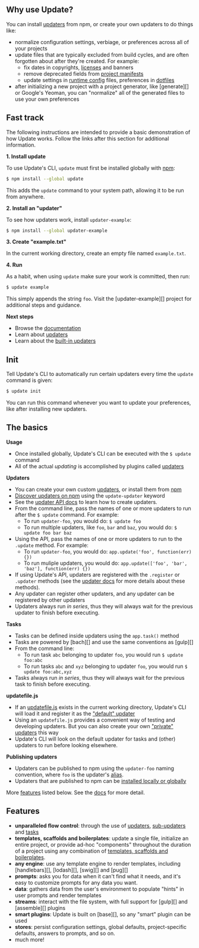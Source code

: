 ## Why use Update?

You can install [updaters](docs/updaters.md) from npm, or create your own updaters to do things like:

* normalize configuration settings, verbiage, or preferences across all of your projects
* update files that are typically excluded from build cycles, and are often forgotten about after they're created. For example:
  - fix dates in copyrights, [licenses](https://github.com/update/updater-license) and banners
  - remove deprecated fields from [project manifests](https://github.com/update/updater-package)
  - update settings in [runtime config](https://github.com/update/updater-eslint) files, preferences in [dotfiles](https://github.com/update/updater-editorconfig)
* after initializing a new project with a project generator, like [generate][] or Google's Yeoman, you can "normalize" all of the generated files to use your own preferences

## Fast track

The following instructions are intended to provide a basic demonstration of how Update works. Follow the links after this section for additional information.

**1. Install update**

To use Update's CLI, `update` must first be installed globally with [npm](https://www.npmjs.com/):

```sh
$ npm install --global update
```

This adds the `update` command to your system path, allowing it to be run from anywhere.

**2. Install an "updater"**

To see how updaters work, install `updater-example`:

```sh
$ npm install --global updater-example
```

**3. Create "example.txt"**

In the current working directory, create an empty file named `example.txt`.

**4. Run**

As a habit, when using `update` make sure your work is committed, then run:

```sh
$ update example
```

This simply appends the string `foo`. Visit the [updater-example][] project for additional steps and guidance.

**Next steps**

- Browse the [documentation](docs)
- Learn about [updaters](docs/updaters.md)
- Learn about the [built-in updaters](docs/cli/built-in-updaters.md)

## Init

Tell Update's CLI to automatically run certain updaters every time the `update` command is given:

```sh
$ update init
```

You can run this command whenever you want to update your preferences, like after installing new updaters.

## The basics

**Usage**

* Once installed globally, Update's CLI can be executed with the `$ update` command
* All of the actual _updating_ is accomplished by plugins called [updaters](docs/updaters.md)

**Updaters**

* You can create your own custom [updaters](docs/updaters.md), or install them from [npm](https://www.npmjs.com/)
* [Discover updaters on npm](https://www.npmjs.com/keywords/update-updater) using the `update-updater` keyword
* See the [updater API docs](docs/api/updater.md) to learn how to create updaters.
* From the command line, pass the names of one or more updaters to run after the `$ update` command. For example:
  - To run `updater-foo`, you would do: `$ update foo`
  - To run multiple updaters, like `foo`, `bar` and `baz`, you would do: `$ update foo bar baz` 
* Using the API, pass the names of one or more updaters to run to the `.update` method. For example:
  - To run `updater-foo`, you would do: `app.update('foo', function(err) {})`
  - To run muliple updaters, you would do: `app.update(['foo', 'bar', 'baz'], function(err) {})`
* If using Update's API, updaters are registered with the `.register` or `.updater` methods (see the [updater docs](docs/updaters.md) for more details about these methods).
* Any updater can register other updaters, and any updater can be registered by other updaters
* Updaters always run _in series_, thus they will always wait for the previous updater to finish before executing.

**Tasks**

* Tasks can be defined inside updaters using the `app.task()` method
* Tasks are powered by [bach][] and use the same conventions as [gulp][]
* From the command line:
  - To run task `abc` belonging to updater `foo`, you would run `$ update foo:abc`
  - To run tasks `abc` and `xyz` belonging to updater `foo`, you would run `$ update foo:abc,xyz`
* Tasks always run _in series_, thus they will always wait for the previous task to finish before executing.

**updatefile.js**

- If an [updatefile.js](docs/updatefile.md) exists in the current working directory, Update's CLI will load it and register it as the ["default" updater](docs/updaters.md#default-updater)
- Using an `updatefile.js` provides a convenient way of testing and developing updaters. But you can also create your own ["private" updaters](docs/updaters.md#private-updaters) this way
- Update's CLI will look on the default updater for tasks and (other) updaters to run before looking elsewhere.

**Publishing updaters**

- Updaters can be published to npm using the `updater-foo` naming convention, where `foo` is the updater's [alias](docs/faq.md#aliases).
- Updaters that are published to npm can be [installed locally or globally](docs/installing-updaters.md)

More [features](#features) listed below. See the [docs](docs) for more detail.

## Features

* **unparalleled flow control**: through the use of [updaters][getting-started], [sub-updaters][getting-started] and [tasks][getting-started]
* **templates, scaffolds and boilerplates**: update a single file, initialize an entire project, or provide ad-hoc "components" throughout the duration of a project using any combination of [templates, scaffolds and boilerplates](#templates-scaffolds-and-boilerplates).
* **any engine**: use any template engine to render templates, including [handlebars][], [lodash][], [swig][] and [pug][]
* **prompts**: asks you for data when it can't find what it needs, and it's easy to customize prompts for any data you want.
* **data**: gathers data from the user's environment to populate "hints" in user prompts and render templates
* **streams**: interact with the file system, with full support for [gulp][] and [assemble][] plugins
* **smart plugins**: Update is built on [base][], so any "smart" plugin can be used
* **stores**: persist configuration settings, global defaults, project-specific defaults, answers to prompts, and so on.
* much more! 


[getting-started]: https://github.com/update/getting-started
